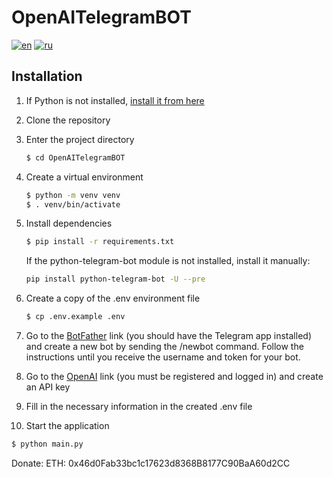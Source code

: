 # OpenAITelegramBOT

[![en](https://img.shields.io/badge/lang-en-red.svg)](https://github.com/Sa1avatus/OpenAITelegramBOT/blob/main/README.md)
[![ru](https://img.shields.io/badge/lang-ru-green.svg)](https://github.com/Sa1avatus/OpenAITelegramBOT/blob/main/README.ru.md)


## Installation


1. If Python is not installed, [install it from here](https://www.python.org/downloads/)

2. Clone the repository

3. Enter the project directory

   ```bash
   $ cd OpenAITelegramBOT
   ```

4. Create a virtual environment

   ```bash
   $ python -m venv venv
   $ . venv/bin/activate
   ```

5. Install dependencies

   ```bash
   $ pip install -r requirements.txt
   ```
   
   If the python-telegram-bot module is not installed, install it manually:
   ```bash
   pip install python-telegram-bot -U --pre
   ```

6. Create a copy of the .env environment file

   ```bash
   $ cp .env.example .env
   ```

7. Go to the [BotFather](https://telegram.me/BotFather) link (you should have the Telegram app installed) and create a new bot by sending the /newbot command. Follow the instructions until you receive the username and token for your bot.

8. Go to the [OpenAI](https://beta.openai.com/account/api-keys) link (you must be registered and logged in) and create an API key

9. Fill in the necessary information in the created .env file

10. Start the application

   ```bash
   $ python main.py 

   ```

Donate: ETH: 0x46d0Fab33bc1c17623d8368B8177C90BaA60d2CC
